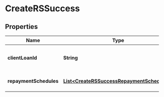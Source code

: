 

# CreateRSSuccess


## Properties

Name | Type | Description | Notes
------------ | ------------- | ------------- | -------------
**clientLoanId** | **String** | Client loan ID used during loan creation |  [optional]
**repaymentSchedules** | [**List&lt;CreateRSSuccessRepaymentSchedules&gt;**](CreateRSSuccessRepaymentSchedules.md) | Array of Repayment Schedules |  [optional]



